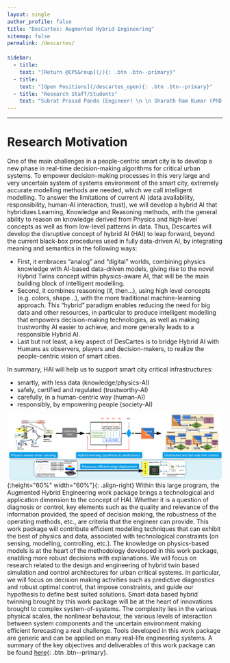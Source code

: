 ```yaml
---
layout: single
author_profile: false
title: "DesCartes: Augmented Hybrid Engineering"
sitemap: false
permalink: /descartes/

sidebar:
  - title:
    text: "[Return @CPSGroup](/){: .btn .btn--primary}"
  - title:
    text: "[Open Positions](/descartes_open){: .btn .btn--primary}"
  - title: "Research Staff/Students"
    text: "Subrat Prasad Panda (Engineer) \n \n Sharath Ram Kumar (PhD student) \n \n Xiang Fang (PhD student)"
---
```


******

# Research Motivation

One of the main challenges in a people-centric smart city is to develop a new phase in real-time decision-making algorithms for critical urban systems. To empower decision-making processes in this very large and very uncertain system of systems environment of the smart city, extremely accurate modelling methods are needed, which we call intelligent modelling. To answer the limitations of current AI (data availability, responsibility, human-AI interaction, trust), we will develop a hybrid AI that hybridizes Learning, Knowledge and Reasoning methods, with the general ability to reason on knowledge derived from Physics and high-level concepts as well as from low-level patterns in data. Thus, Descartes will develop the disruptive concept of hybrid AI (HAI) to leap forward, beyond the current black-box procedures used in fully data-driven AI, by integrating meaning and semantics in the following ways: 

- First, it embraces “analog” and “digital” worlds, combining physics knowledge with AI-based data-driven models, giving rise to the novel Hybrid Twins concept within physics-aware AI, that will be the main building block of intelligent modelling. 
- Second, it combines reasoning (if, then...), using high level concepts (e.g. colors, shape…), with the more traditional machine-learning approach. This “hybrid” paradigm enables reducing the need for big data and other resources, in particular to produce intelligent modelling that empowers decision-making technologies, as well as making trustworthy AI easier to achieve, and more generally leads to a responsible Hybrid AI. 
- Last but not least, a key aspect of DesCartes is to bridge Hybrid AI with Humans as observers, players and decision-makers, to realize the people-centric vision of smart cities. 

In summary, HAI will help us to support smart city critical infrastructures:
- smartly, with less data (knowledge/physics-AI)
- safely, certified and regulated (trustworthy-AI)
- carefully, in a human-centric way (human-AI)
- responsibly, by empowering people (society-AI)

![image-right](/_pages/assets/descartes/wp8_overview.png){:height="60%" width="60%"}{: .align-right}
Within this large program, the Augmented Hybrid Engineering work package brings a technological and application dimension to the concept of HAI. Whether it is a question of diagnosis or control, key elements such as the quality and relevance of the information provided, the speed of decision making, the robustness of the operating methods, etc., are criteria that the engineer can provide. This work package will contribute efficient modelling techniques that can exhibit the best of physics and data, associated with technological constraints (on sensing, modelling, controlling, etc.). The knowledge on physics-based models is at the heart of the methodology developed in this work package, enabling more robust decisions with explanations. We will focus on research related to the design and engineering of hybrid twin based simulation and control architectures for urban critical systems. In particular, we will focus on decision making activities such as predictive diagnostics and robust optimal control, that impose constraints, and guide our hypothesis to define best suited solutions. Smart data based hybrid twinning brought by this work package will be at the heart of innovations brought to complex system-of-systems. The complexity lies in the various physical scales, the nonlinear behaviour, the various levels of interaction between system components and the uncertain environment making efficient forecasting a real challenge. Tools developed in this work package are generic and can be applied on many real-life engineering systems. A summary of the key objectives and deliverables of this work package can be found [here](/_pages/assets/descartes/id_card.pdf){: .btn .btn--primary}.
 
